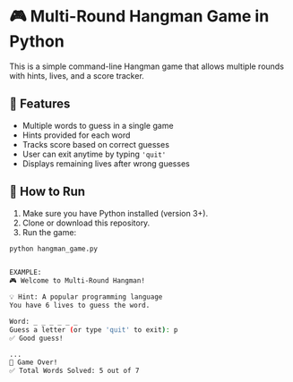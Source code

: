 # 🎮 Multi-Round Hangman Game in Python

This is a simple command-line Hangman game that allows multiple rounds with hints, lives, and a score tracker.

## 🚀 Features

- Multiple words to guess in a single game
- Hints provided for each word
- Tracks score based on correct guesses
- User can exit anytime by typing `'quit'`
- Displays remaining lives after wrong guesses

## 📝 How to Run

1. Make sure you have Python installed (version 3+).
2. Clone or download this repository.
3. Run the game:

```bash
python hangman_game.py


EXAMPLE:
🎮 Welcome to Multi-Round Hangman!

💡 Hint: A popular programming language
You have 6 lives to guess the word.

Word: _ _ _ _ _ _
Guess a letter (or type 'quit' to exit): p
✅ Good guess!

...
🏁 Game Over!
✅ Total Words Solved: 5 out of 7
